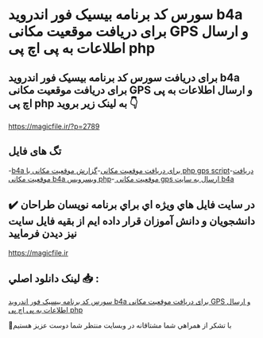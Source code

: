 # سورس کد برنامه بیسیک فور اندروید b4a برای دریافت موقعیت مکانی GPS و ارسال اطلاعات به پی اچ پی php

## برای دریافت سورس کد برنامه بیسیک فور اندروید b4a برای دریافت موقعیت مکانی GPS و ارسال اطلاعات به پی اچ پی php به لینک زیر بروید 👇

https://magicfile.ir/?p=2789

## تگ های فایل

-[b4a برای دریافت موقعیت مکانی](https://magicfile.ir/product/%d8%b3%d9%88%d8%b1%d8%b3-%d9%88-%da%a9%d8%af-b4a-%d8%a8%d8%b1%d8%a7%db%8c-%d8%af%d8%b1%db%8c%d8%a7%d9%81%d8%aa-%d9%85%d9%88%d9%82%d8%b9%db%8c%d8%aa-%d9%85%da%a9%d8%a7%d9%86%db%8c-gps-php-mysqli/)-[گزارش موقعیت مکانی با  php gps script](https://magicfile.ir/product/%d8%b3%d9%88%d8%b1%d8%b3-%d9%88-%da%a9%d8%af-b4a-%d8%a8%d8%b1%d8%a7%db%8c-%d8%af%d8%b1%db%8c%d8%a7%d9%81%d8%aa-%d9%85%d9%88%d9%82%d8%b9%db%8c%d8%aa-%d9%85%da%a9%d8%a7%d9%86%db%8c-gps-php-mysqli/)-[دریافت موقعیت مکانی b4a وبسرویس php](https://magicfile.ir/product/%d8%b3%d9%88%d8%b1%d8%b3-%d9%88-%da%a9%d8%af-b4a-%d8%a8%d8%b1%d8%a7%db%8c-%d8%af%d8%b1%db%8c%d8%a7%d9%81%d8%aa-%d9%85%d9%88%d9%82%d8%b9%db%8c%d8%aa-%d9%85%da%a9%d8%a7%d9%86%db%8c-gps-php-mysqli/)-[ موقعیت مکانی gps ارسال به سایت b4a](https://magicfile.ir/product/%d8%b3%d9%88%d8%b1%d8%b3-%d9%88-%da%a9%d8%af-b4a-%d8%a8%d8%b1%d8%a7%db%8c-%d8%af%d8%b1%db%8c%d8%a7%d9%81%d8%aa-%d9%85%d9%88%d9%82%d8%b9%db%8c%d8%aa-%d9%85%da%a9%d8%a7%d9%86%db%8c-gps-php-mysqli/)

## ✔️ در سايت فايل هاي ويژه اي براي برنامه نويسان طراحان دانشجويان و دانش آموزان قرار داده ايم از بقيه فايل سايت نيز ديدن فرماييد

https://magicfile.ir


## لينک دانلود اصلي 📥 :

[سورس کد برنامه بیسیک فور اندروید b4a برای دریافت موقعیت مکانی GPS و ارسال اطلاعات به پی اچ پی php](https://magicfile.ir/product/%d8%b3%d9%88%d8%b1%d8%b3-%d9%88-%da%a9%d8%af-b4a-%d8%a8%d8%b1%d8%a7%db%8c-%d8%af%d8%b1%db%8c%d8%a7%d9%81%d8%aa-%d9%85%d9%88%d9%82%d8%b9%db%8c%d8%aa-%d9%85%da%a9%d8%a7%d9%86%db%8c-gps-php-mysqli/) 


🙏با تشکر از همراهي شما مشتاقانه در وبسایت منتظر شما دوست عزیز هستیم

